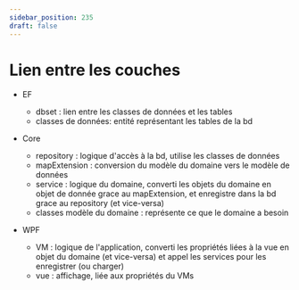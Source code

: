 ```yaml
---
sidebar_position: 235
draft: false
---
```


# Lien entre les couches

* EF 
    * dbset : lien entre les classes de données et les tables
    * classes de données: entité représentant les tables de la bd

* Core
    * repository : logique d'accès à la bd, utilise les classes de données
    * mapExtension : conversion du modèle du domaine vers le modèle de données 
    * service : logique du domaine, converti les objets du domaine en objet de donnée grace au mapExtension, et enregistre dans la bd grace au repository (et vice-versa)
    * classes modèle du domaine : représente ce que le domaine a besoin

* WPF
  * VM : logique de l'application, converti les propriétés liées à la vue en objet du domaine (et vice-versa) et appel les services pour les enregistrer (ou charger)
  * vue : affichage, liée aux propriétés du VMs 